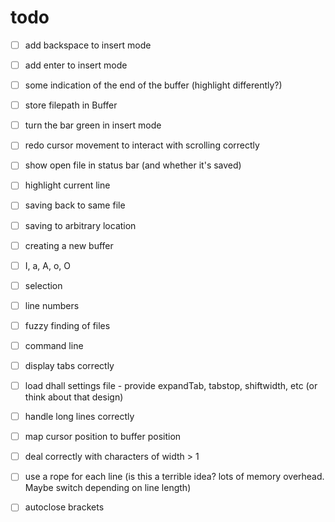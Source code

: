 # todo
- [ ] add backspace to insert mode
- [ ] add enter to insert mode

- [ ] some indication of the end of the buffer (highlight differently?)
- [ ] store filepath in Buffer
- [ ] turn the bar green in insert mode
- [ ] redo cursor movement to interact with scrolling correctly
- [ ] show open file in status bar (and whether it's saved)
- [ ] highlight current line
- [ ] saving back to same file
- [ ] saving to arbitrary location
- [ ] creating a new buffer
- [ ] I, a, A, o, O
- [ ] selection
- [ ] line numbers
- [ ] fuzzy finding of files
- [ ] command line
- [ ] display tabs correctly
- [ ] load dhall settings file - provide expandTab, tabstop, shiftwidth, etc (or think about that design)
- [ ] handle long lines correctly
- [ ] map cursor position to buffer position
- [ ] deal correctly with characters of width > 1
- [ ] use a rope for each line (is this a terrible idea? lots of memory overhead. Maybe switch depending on line length)
- [ ] autoclose brackets
